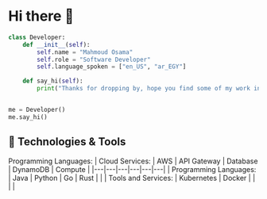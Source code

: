 # Hi there 👋

```python
class Developer:
    def __init__(self):
        self.name = "Mahmoud Osama"
        self.role = "Software Developer"
        self.language_spoken = ["en_US", "ar_EGY"]

    def say_hi(self):
        print("Thanks for dropping by, hope you find some of my work interesting.")


me = Developer()
me.say_hi()
```

## 🔧 Technologies & Tools
Programming Languages:
| Cloud Services: | AWS | API Gateway | Database | DynamoDB | Compute |
|---|---|---|---|---|---|
| Programming Languages: | Java | Python | Go | Rust | |
| Tools and Services: | Kubernetes | Docker | | | |

